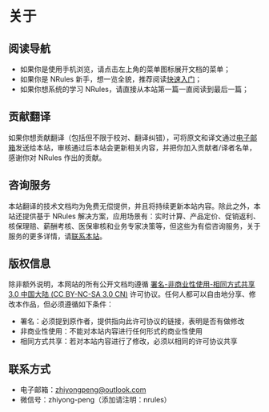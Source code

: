# 关于

## 阅读导航
- 如果你是使用手机浏览，请点击左上角的菜单图标展开文档的菜单；
- 如果你是 NRules 新手，想一览全貌，推荐阅读[快速入门](/quick-start.html)；
- 如果你想系统的学习 NRules，请直接从本站第一篇一直阅读到最后一篇；

## 贡献翻译

如果你想贡献翻译（包括但不限于校对、翻译纠错），可将原文和译文通过[电子邮箱](#联系方式)发送给本站，审核通过后本站会更新相关内容，并把你加入贡献者/译者名单，感谢你对 NRules 作出的贡献。

## 咨询服务

本站翻译的技术文档均为免费无偿提供，并且将持续更新本站内容。除此之外，本站还提供基于 NRules 解决方案，应用场景有：实时计算、产品定价、促销返利、核保理赔、薪酬考核、医保审核和业务专家决策等，但这些为有偿咨询服务，关于服务的更多详情，请[联系本站](#联系方式)。

## 版权信息

除非额外说明，本网站的所有公开文档均遵循 [署名-非商业性使用-相同方式共享 3.0 中国大陆 (CC BY-NC-SA 3.0 CN)](https://creativecommons.org/licenses/by-nc-sa/3.0/cn/) 许可协议。任何人都可以自由地分享、修改本作品，但必须遵循如下条件：

- 署名：必须提到原作者，提供指向此许可协议的链接，表明是否有做修改
- 非商业性使用：不能对本站内容进行任何形式的商业性使用
- 相同方式共享：若对本站内容进行了修改，必须以相同的许可协议共享

## 联系方式
- 电子邮箱：zhiyongpeng@outlook.com
- 微信号：zhiyong-peng（添加请注明：nrules）

